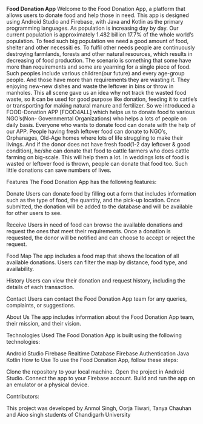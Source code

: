 **Food Donation App**
Welcome to the Food Donation App, a platform that allows users to donate food and help those in need. This app is designed using Android Studio and Firebase, with Java and Kotlin as the primary programming languages. As population is increasing day by day.
Our current population is approximately 1.482 billion 17.7% of the whole world’s population. To feed such big population we need a good amount of food, shelter and other necessiti es. To fulfil other needs people are continuously destroying farmlands, forests and other natural resources, which results in decreasing of food production. The scenario is something that some have more than requirements and some are yearning for a single piece of food. Such peoples include various children(our future) and every age-group people. And those have more than requirements they are wasting it. They enjoying new-new dishes and waste the leftover in bins or throw in manholes. This all scene gave us an idea why not track the wasted food waste, so it can be used for good purpose like donation, feeding it to cattle’s or transporting for making natural manure and fertilizer. 
So we introduced a FOOD-Donation APP [FOOD4ALL] which helps us to donate food to various NGO’s(Non- Governmental Organizations) who helps a lots of people on daily basis. Everyone who wants to donate food can donate with the help of our APP. People having fresh leftover food can donate to NGO’s, Orphanages, Old-Age homes where lots of life struggling to make their livings. And if the donor does not have fresh food(1-2 day leftover & good condition), he/she can donate that food to cattle farmers who does cattle farming on big-scale. This will help them a lot. In weddings lots of food is wasted or leftover food is thrown, people can donate that food too. Such little donations can save numbers of lives. 

Features
The Food Donation App has the following features:

Donate
Users can donate food by filling out a form that includes information such as the type of food, the quantity, and the pick-up location. Once submitted, the donation will be added to the database and will be available for other users to see.

Receive
Users in need of food can browse the available donations and request the ones that meet their requirements. Once a donation is requested, the donor will be notified and can choose to accept or reject the request.

Food Map
The app includes a food map that shows the location of all available donations. Users can filter the map by distance, food type, and availability.

History
Users can view their donation and request history, including the details of each transaction.

Contact
Users can contact the Food Donation App team for any queries, complaints, or suggestions.

About Us
The app includes information about the Food Donation App team, their mission, and their vision.

Technologies Used
The Food Donation App is built using the following technologies:

Android Studio
Firebase Realtime Database
Firebase Authentication
Java
Kotlin
How to Use
To use the Food Donation App, follow these steps:

Clone the repository to your local machine.
Open the project in Android Studio.
Connect the app to your Firebase account.
Build and run the app on an emulator or a physical device.

Contributors:

This project was developed by Anmol Singh, Oorja Tiwari, Tanya Chauhan and Aico singh students of Chandigarh University
